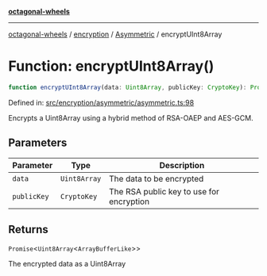 [**octagonal-wheels**](../../../README.md)

***

[octagonal-wheels](../../../modules.md) / [encryption](../../README.md) / [Asymmetric](../README.md) / encryptUInt8Array

# Function: encryptUInt8Array()

```ts
function encryptUInt8Array(data: Uint8Array, publicKey: CryptoKey): Promise<Uint8Array<ArrayBufferLike>>;
```

Defined in: [src/encryption/asymmetric/asymmetric.ts:98](https://github.com/vrtmrz/octagonal-wheels/blob/main/src/encryption/asymmetric/asymmetric.ts#L98)

Encrypts a Uint8Array using a hybrid method of RSA-OAEP and AES-GCM.

## Parameters

| Parameter | Type | Description |
| ------ | ------ | ------ |
| `data` | `Uint8Array` | The data to be encrypted |
| `publicKey` | `CryptoKey` | The RSA public key to use for encryption |

## Returns

`Promise`\<`Uint8Array`\<`ArrayBufferLike`\>\>

The encrypted data as a Uint8Array
